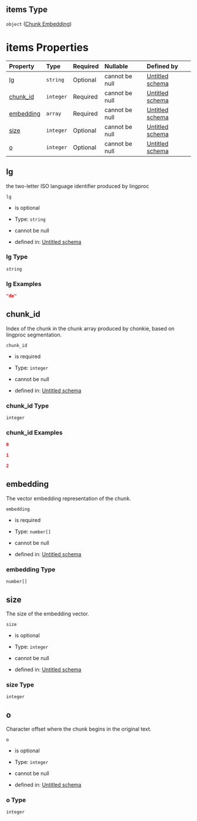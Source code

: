 ## items Type

`object` ([Chunk Embedding](embeddings-chunks-definitions-chunk-embeddings-chunk-embedding.md))

# items Properties

| Property                | Type      | Required | Nullable       | Defined by                                                                                                                                                                                                                                           |
| :---------------------- | :-------- | :------- | :------------- | :--------------------------------------------------------------------------------------------------------------------------------------------------------------------------------------------------------------------------------------------------- |
| [lg](#lg)               | `string`  | Optional | cannot be null | [Untitled schema](embeddings-chunks-definitions-chunk-embeddings-chunk-embedding-properties-lg.md "https://impresso.github.io/impresso-schemas/json/embeddings/embeddings-chunks.schema.json#/definitions/chunks/items/properties/lg")               |
| [chunk\_id](#chunk_id)  | `integer` | Required | cannot be null | [Untitled schema](embeddings-chunks-definitions-chunk-embeddings-chunk-embedding-properties-chunk_id.md "https://impresso.github.io/impresso-schemas/json/embeddings/embeddings-chunks.schema.json#/definitions/chunks/items/properties/chunk_id")   |
| [embedding](#embedding) | `array`   | Required | cannot be null | [Untitled schema](embeddings-chunks-definitions-chunk-embeddings-chunk-embedding-properties-embedding.md "https://impresso.github.io/impresso-schemas/json/embeddings/embeddings-chunks.schema.json#/definitions/chunks/items/properties/embedding") |
| [size](#size)           | `integer` | Optional | cannot be null | [Untitled schema](embeddings-chunks-definitions-chunk-embeddings-chunk-embedding-properties-size.md "https://impresso.github.io/impresso-schemas/json/embeddings/embeddings-chunks.schema.json#/definitions/chunks/items/properties/size")           |
| [o](#o)                 | `integer` | Optional | cannot be null | [Untitled schema](embeddings-chunks-definitions-chunk-embeddings-chunk-embedding-properties-o.md "https://impresso.github.io/impresso-schemas/json/embeddings/embeddings-chunks.schema.json#/definitions/chunks/items/properties/o")                 |

## lg

the two-letter ISO language identifier produced by lingproc

`lg`

*   is optional

*   Type: `string`

*   cannot be null

*   defined in: [Untitled schema](embeddings-chunks-definitions-chunk-embeddings-chunk-embedding-properties-lg.md "https://impresso.github.io/impresso-schemas/json/embeddings/embeddings-chunks.schema.json#/definitions/chunks/items/properties/lg")

### lg Type

`string`

### lg Examples

```json
"de"
```

## chunk\_id

Index of the chunk in the chunk array produced by chonkie, based on lingproc segmentation.

`chunk_id`

*   is required

*   Type: `integer`

*   cannot be null

*   defined in: [Untitled schema](embeddings-chunks-definitions-chunk-embeddings-chunk-embedding-properties-chunk_id.md "https://impresso.github.io/impresso-schemas/json/embeddings/embeddings-chunks.schema.json#/definitions/chunks/items/properties/chunk_id")

### chunk\_id Type

`integer`

### chunk\_id Examples

```json
0
```

```json
1
```

```json
2
```

## embedding

The vector embedding representation of the chunk.

`embedding`

*   is required

*   Type: `number[]`

*   cannot be null

*   defined in: [Untitled schema](embeddings-chunks-definitions-chunk-embeddings-chunk-embedding-properties-embedding.md "https://impresso.github.io/impresso-schemas/json/embeddings/embeddings-chunks.schema.json#/definitions/chunks/items/properties/embedding")

### embedding Type

`number[]`

## size

The size of the embedding vector.

`size`

*   is optional

*   Type: `integer`

*   cannot be null

*   defined in: [Untitled schema](embeddings-chunks-definitions-chunk-embeddings-chunk-embedding-properties-size.md "https://impresso.github.io/impresso-schemas/json/embeddings/embeddings-chunks.schema.json#/definitions/chunks/items/properties/size")

### size Type

`integer`

## o

Character offset where the chunk begins in the original text.

`o`

*   is optional

*   Type: `integer`

*   cannot be null

*   defined in: [Untitled schema](embeddings-chunks-definitions-chunk-embeddings-chunk-embedding-properties-o.md "https://impresso.github.io/impresso-schemas/json/embeddings/embeddings-chunks.schema.json#/definitions/chunks/items/properties/o")

### o Type

`integer`
